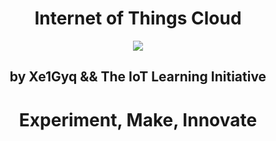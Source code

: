 <h1><center><b>Internet of Things Cloud</b></center></h1>

<center><img src="https://blogsprod.s3.amazonaws.com/blogs/wp-content/uploads/2015/04/OpenStack-logo.png"></center>

<h2><center><b>by Xe1Gyq && The IoT Learning Initiative</b></center></h2>

<center><h1><b>Experiment, Make, Innovate</b></h1></center>
